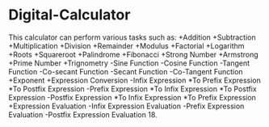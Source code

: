 # Digital-Calculator

This calculator can perform various tasks such as:
+Addition
+Subtraction
+Multiplication
+Division
+Remainder
+Modulus
+Factorial
+Logarithm
+Roots
+Squareroot
+Palindrome
+Fibonacci
+Strong Number
+Armstrong
+Prime Number
+Trignometry
    -Sine Function
    -Cosine Function
    -Tangent Function
    -Co-secant Function
    -Secant Function
    -Co-Tangent Function
+Exponent
+Expression Conversion
    -Infix Expression
        *To Prefix Expression
        *To Postfix Expression
    -Prefix Expression
        *To Infix Expression
        *To Postfix Expression
    -Postfix Expression
        *To Infix Expression
        *To Prefix Expression
+Expression Evaluation
    -Infix Expression Evaluation
    -Prefix Expression Evaluation
    -Postfix Expression Evaluation
18.
